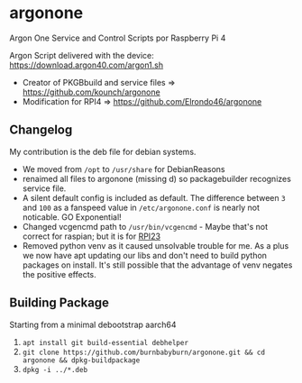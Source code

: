 # argonone
Argon One Service and Control Scripts por Raspberry Pi 4

Argon Script delivered with the device:
https://download.argon40.com/argon1.sh

* Creator of PKGBbuild and service files => https://github.com/kounch/argonone
* Modification for RPI4 => https://github.com/Elrondo46/argonone


## Changelog
My contribution is the deb file for debian systems.
* We moved from `/opt` to `/usr/share` for DebianReasons
* renaimed all files to argonone (missing d) so packagebuilder recognizes service file.
* A silent default config is included as default. The difference between `3` and `100` as a fanspeed value in `/etc/argonone.conf` is nearly not noticable. GO Exponential!
* Changed vcgencmd path to `/usr/bin/vcgencmd` - Maybe that's not correct for raspian; but it is for [RPI23](https://github.com/drtyhlpr/rpi23-gen-image)
* Removed python venv as it caused unsolvable trouble for me. As a plus we now have apt updating our libs and don't need to build python packages on install. It's still possible that the advantage of venv negates the positive effects.

## Building Package
Starting from a minimal debootstrap aarch64

1. `apt install git build-essential debhelper`
2. `git clone https://github.com/burnbabyburn/argonone.git && cd argonone && dpkg-buildpackage`
4. `dpkg -i ../*.deb`
